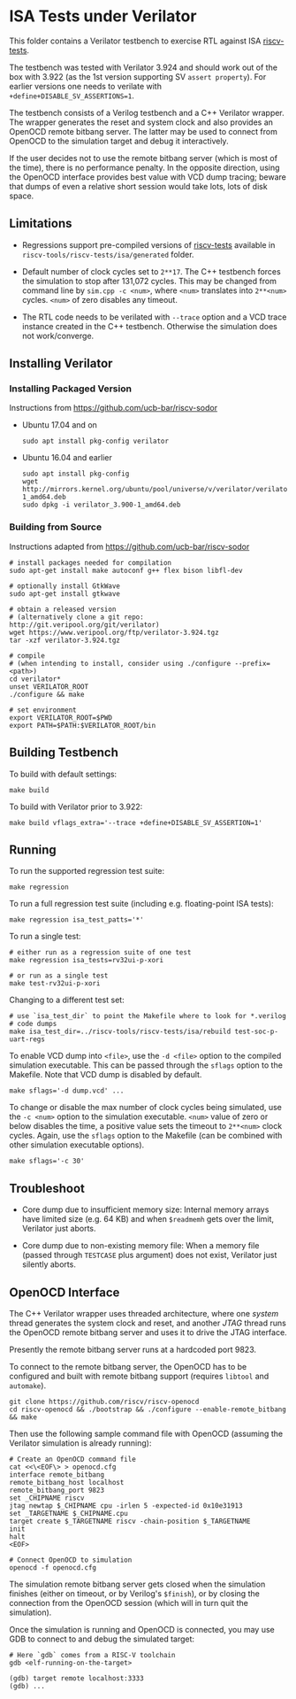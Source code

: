 ISA Tests under Verilator
=========================

This folder contains a Verilator testbench to exercise RTL against ISA
[riscv-tests](https://github.com/riscv/riscv-tests).

The testbench was tested with Verilator 3.924 and should work out of the box
with 3.922 (as the 1st version supporting SV `assert property`). For earlier
versions one needs to verilate with `+define+DISABLE_SV_ASSERTIONS=1`.

The testbench consists of a Verilog testbench and a C++ Verilator wrapper.
The wrapper generates the reset and system clock and also provides an OpenOCD
remote bitbang server. The latter may be used to connect from OpenOCD to the
simulation target and debug it interactively.

If the user decides not to use the remote bitbang server (which is most of
the time), there is no performance penalty. In the opposite direction, using
the OpenOCD interface provides best value with VCD dump tracing; beware that
dumps of even a relative short session would take lots, lots of disk space.

Limitations
-----------

- Regressions support pre-compiled versions of [riscv-tests](https://github.com/riscv/riscv-tests)
  available in `riscv-tools/riscv-tests/isa/generated` folder.

- Default number of clock cycles set to `2**17`. The C++ testbench forces the simulation
  to stop after 131,072 cycles. This may be changed from command line by `sim.cpp -c <num>`,
  where `<num>` translates into `2**<num>` cycles. `<num>` of zero disables any timeout.

- The RTL code needs to be verilated with `--trace` option and a VCD trace
  instance created in the C++ testbench. Otherwise the simulation does not
  work/converge.

Installing Verilator
--------------------

### Installing Packaged Version ###

Instructions from https://github.com/ucb-bar/riscv-sodor

- Ubuntu 17.04 and on

      sudo apt install pkg-config verilator
      
- Ubuntu 16.04 and earlier

      sudo apt install pkg-config
      wget http://mirrors.kernel.org/ubuntu/pool/universe/v/verilator/verilator_3.900-1_amd64.deb
      sudo dpkg -i verilator_3.900-1_amd64.deb

### Building from Source ###

Instructions adapted from https://github.com/ucb-bar/riscv-sodor

    # install packages needed for compilation
    sudo apt-get install make autoconf g++ flex bison libfl-dev
    
    # optionally install GtkWave
    sudo apt-get install gtkwave
    
    # obtain a released version
    # (alternatively clone a git repo: http://git.veripool.org/git/verilator)
    wget https://www.veripool.org/ftp/verilator-3.924.tgz
    tar -xzf verilator-3.924.tgz
    
    # compile
    # (when intending to install, consider using ./configure --prefix=<path>)
    cd verilator*
    unset VERILATOR_ROOT
    ./configure && make
    
    # set environment
    export VERILATOR_ROOT=$PWD
    export PATH=$PATH:$VERILATOR_ROOT/bin

Building Testbench
------------------

To build with default settings:

    make build

To build with Verilator prior to 3.922:

    make build vflags_extra='--trace +define+DISABLE_SV_ASSERTION=1'

Running
-------

To run the supported regression test suite:

    make regression

To run a full regression test suite (including e.g. floating-point ISA tests):

    make regression isa_test_patts='*'

To run a single test:

    # either run as a regression suite of one test
    make regression isa_tests=rv32ui-p-xori
    
    # or run as a single test
    make test-rv32ui-p-xori

Changing to a different test set:

    # use `isa_test_dir` to point the Makefile where to look for *.verilog
    # code dumps
    make isa_test_dir=../riscv-tools/riscv-tests/isa/rebuild test-soc-p-uart-regs

To enable VCD dump into `<file>`, use the `-d <file>` option to the compiled
simulation executable. This can be passed through the `sflags` option to the
Makefile. Note that VCD dump is disabled by default.

    make sflags='-d dump.vcd' ...

To change or disable the max number of clock cycles being simulated, use the
`-c <num>` option to the simulation executable. `<num>` value of zero or below
disables the time, a positive value sets the timeout to `2**<num>` clock cycles.
Again, use the `sflags` option to the Makefile (can be combined with other
simulation executable options).

    make sflags='-c 30'

Troubleshoot
------------

- Core dump due to insufficient memory size: Internal memory arrays have limited size
  (e.g. 64 KB) and when `$readmemh` gets over the limit, Verilator just aborts.

- Core dump due to non-existing memory file: When a memory file (passed through
  `TESTCASE` plus argument) does not exist, Verilator just silently aborts.

OpenOCD Interface
-----------------

The C++ Verilator wrapper uses threaded architecture, where one *system* thread
generates the system clock and reset, and another *JTAG* thread runs the OpenOCD
remote bitbang server and uses it to drive the JTAG interface.

Presently the remote bitbang server runs at a hardcoded port 9823.

To connect to the remote bitbang server, the OpenOCD has to be configured and
built with remote bitbang support (requires `libtool` and `automake`).

    git clone https://github.com/riscv/riscv-openocd
    cd riscv-openocd && ./bootstrap && ./configure --enable-remote_bitbang && make

Then use the following sample command file with OpenOCD (assuming the Verilator
simulation is already running):

    # Create an OpenOCD command file
    cat <<\<EOF\> > openocd.cfg
    interface remote_bitbang
    remote_bitbang_host localhost
    remote_bitbang_port 9823
    set _CHIPNAME riscv
    jtag newtap $_CHIPNAME cpu -irlen 5 -expected-id 0x10e31913
    set _TARGETNAME $_CHIPNAME.cpu
    target create $_TARGETNAME riscv -chain-position $_TARGETNAME
    init
    halt
    <EOF>
    
    # Connect OpenOCD to simulation
    openocd -f openocd.cfg

The simulation remote bitbang server gets closed when the simulation finishes
(either on timeout, or by Verilog's `$finish`), or by closing the connection
from the OpenOCD session (which will in turn quit the simulation).

Once the simulation is running and OpenOCD is connected, you may use GDB to
connect to and debug the simulated target:

    # Here `gdb` comes from a RISC-V toolchain
    gdb <elf-running-on-the-target>
    
    (gdb) target remote localhost:3333
    (gdb) ...

